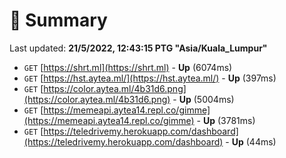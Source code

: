# 📖 Summary
Last updated: **21/5/2022, 12:43:15 PTG "Asia/Kuala_Lumpur"**

- `GET` [https://shrt.ml](https://shrt.ml) - **Up** (6074ms)
- `GET` [https://hst.aytea.ml/](https://hst.aytea.ml/) - **Up** (397ms)
- `GET` [https://color.aytea.ml/4b31d6.png](https://color.aytea.ml/4b31d6.png) - **Up** (5004ms)
- `GET` [https://memeapi.aytea14.repl.co/gimme](https://memeapi.aytea14.repl.co/gimme) - **Up** (3781ms)
- `GET` [https://teledrivemy.herokuapp.com/dashboard](https://teledrivemy.herokuapp.com/dashboard) - **Up** (44ms)
